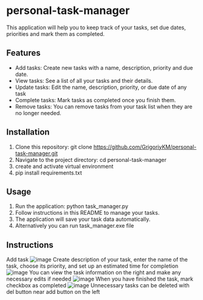 # personal-task-manager
This application will help you to keep track of your tasks, set due dates, priorities and mark them as completed.

## Features

- Add tasks: Create new tasks with a name, description, priority and due date.
- View tasks: See a list of all your tasks and their details.
- Update tasks: Edit the name, description, priority, or due date of any task
- Complete tasks: Mark tasks as completed once you finish them.
- Remove tasks: You can remove tasks from your task list when they are no longer needed.

## Installation

1. Clone this repository: git clone https://github.com/GrigoriyKM/personal-task-manager.git
2. Navigate to the project directory: cd personal-task-manager
3. create and activate virtual environment
4. pip install requirements.txt

## Usage

1. Run the application: python task_manager.py 
2. Follow instructions in this README to manage your tasks.
3. The application will save your task data automatically.
4. Alternatively you can run task_manager.exe file

## Instructions
Add task
![image](https://github.com/GrigoriyKM/personal-task-manager/assets/89336202/290fd6b8-fad1-41c1-86b9-dab18ca29214)
Create description of your task, enter the name of the task, choose its priority, and set up an estimated time for completion
![image](https://github.com/GrigoriyKM/personal-task-manager/assets/89336202/0b69ef32-6dfa-4261-8bea-e349e38cd71c)
You can view the task information on the right and make any necessary edits if needed
![image](https://github.com/GrigoriyKM/personal-task-manager/assets/89336202/75cda177-27a1-461f-93af-e6124d69ae1a)
When you have finished the task, mark checkbox as completed
![image](https://github.com/GrigoriyKM/personal-task-manager/assets/89336202/fa34c1f1-d2df-4f6c-add6-3b91654c58a2)
Unnecessary tasks can be deleted with del button near add button on the left





